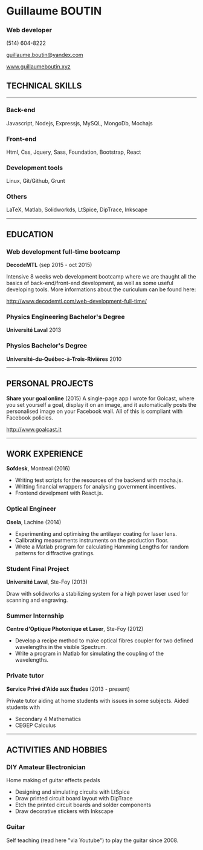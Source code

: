 # Guillaume BOUTIN
### Web developer

(514) 604-8222

guillaume.boutin@yandex.com

www.guillaumeboutin.xyz

##   TECHNICAL SKILLS
- - -
###  Back-end
Javascript, Nodejs, Expressjs, MySQL, MongoDb, Mochajs

### Front-end
Html, Css, Jquery, Sass, Foundation, Bootstrap, React

### Development tools
Linux, Git/Github, Grunt

### Others
LaTeX, Matlab, Solidworkds, LtSpice, DipTrace, Inkscape
- - -

##  EDUCATION
### Web development full-time bootcamp
**DecodeMTL** (sep 2015 - oct 2015)

Intensive 8 weeks web development bootcamp where we are thaught all the basics
of back-end/front-end development, as well as some useful developing tools. More
informations about the curiculum can be found
here:

http://www.decodemtl.com/web-development-full-time/

### Physics Engineering Bachelor's Degree
**Université Laval** 2013

### Physics Bachelor's Degree
**Université-du-Québec-à-Trois-Rivières** 2010

- - -

##  PERSONAL PROJECTS
**Share your goal online** (2015)
A single-page app I wrote for Golcast, where you set yourself a goal, display it
on an image, and it automatically posts the personalised image on your Facebook
wall. All of this is compliant with Facebook policies.

http://www.goalcast.it

- - -

##  WORK EXPERIENCE
**Sofdesk**, Montreal (2016)

*   Writing test scripts for the resources of the backend with mocha.js.
*   Writting financial wrappers for analysing government incentives.
*   Frontend develpment with React.js.

### Optical Engineer
**Osela**, Lachine (2014)

*   Experimenting and optimising the antilayer coating for laser lens.
*   Calibrating measurments instruments on the production floor.
*   Wrote a Matlab program for calculating Hamming Lengths for random patterns
for diffractive gratings.

### Student Final Project
**Université Laval**, Ste-Foy (2013)

Draw with solidworks a stabilizing system for a high power laser used for
scanning and engraving.

### Summer Internship
**Centre d'Optique Photonique et Laser**, Ste-Foy (2012)

*   Develop a recipe method to make optical fibres coupler for two defined
wavelengths in the visible Spectrum.
*   Write a program in Matlab for simulating the coupling of the wavelengths.

### Private tutor
**Service Privé d'Aide aux Études** (2013 - present)

Private tutor aiding at home students with issues in some subjects. Aided
students with

*   Secondary 4 Mathematics
*   CEGEP Calculus

- - -

##  ACTIVITIES AND HOBBIES
### DIY Amateur Electronician

Home making of guitar effects pedals
*   Designing and simulating circuits with LtSpice
*   Draw printed circuit board layout with DipTrace
*   Etch the printed circuit boards and solder components
*   Draw decorative stickers with Inkscape

### Guitar
Self teaching (read here "via Youtube") to play the guitar since 2008.
